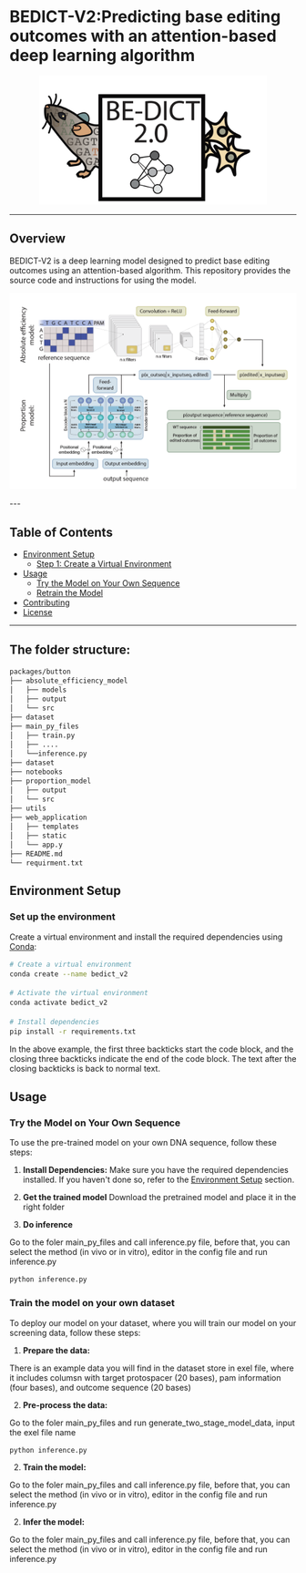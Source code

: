 
# BEDICT-V2:Predicting base editing outcomes with an attention-based deep learning algorithm

<p align="center">
  <img src="./web_application/static/logo.png" alt="Logo" width="400"/>
</p>

---

## Overview

BEDICT-V2 is a deep learning model designed to predict base editing outcomes using an attention-based algorithm. This repository provides the source code and instructions for using the model.
<p align="center">
  <img src="./web_application/static/model.png" alt="Logo" width="800"/>
</p>
---

## Table of Contents

- [Environment Setup](#environment-setup)
  - [Step 1: Create a Virtual Environment](#step-1-create-a-virtual-environment)
- [Usage](#usage)
  - [Try the Model on Your Own Sequence](#try-the-model-on-your-own-sequence)
  - [Retrain the Model](#retrain-the-model)
- [Contributing](#contributing)
- [License](#license)

---
## The folder structure:
```
packages/button
├── absolute_efficiency_model
│   ├── models
│   ├── output
│   └── src
├── dataset
├── main_py_files
│   ├── train.py
│   ├── ....
│   └──inference.py
├── dataset
├── notebooks
├── proportion_model
│   ├── output
│   └── src
├── utils
├── web_application
│   ├── templates
│   ├── static
│   └── app.y
├── README.md
└── requirment.txt
```

## Environment Setup

### Set up the environment

Create a virtual environment and install the required dependencies using [Conda](https://docs.conda.io/en/latest/):

```bash
# Create a virtual environment
conda create --name bedict_v2

# Activate the virtual environment
conda activate bedict_v2

# Install dependencies
pip install -r requirements.txt

```

In the above example, the first three backticks start the code block, and the closing three backticks indicate the end of the code block. The text after the closing backticks is back to normal text.
## Usage

### Try the Model on Your Own Sequence

To use the pre-trained model on your own DNA sequence, follow these steps:

1. **Install Dependencies:**
   Make sure you have the required dependencies installed. If you haven't done so, refer to the [Environment Setup](#environme:wq!nt-setup) section.

2. **Get the trained model**
   Download the pretrained model and place it in the right folder

3.  **Do inference**

Go to the foler main_py_files and call inference.py file, before that, you can select the method (in vivo or in vitro), editor in the config file and run inference.py
```bash
python inference.py
```

### Train the model on your own dataset

To deploy our model on your dataset, where you will train our model on your screening data, follow these steps:

1. **Prepare the data:**

There is an example data you will find in the dataset store in exel file, where it includes columsn with target protospacer (20 bases), pam information (four bases), and outcome sequence (20 bases)

2.  **Pre-process the data:**

Go to the foler main_py_files and run generate_two_stage_model_data, input the exel file name

```bash
python inference.py
```

2.  **Train the model:**

Go to the foler main_py_files and call inference.py file, before that, you can select the method (in vivo or in vitro), editor in the config file and run inference.py



2.  **Infer the model:**

Go to the foler main_py_files and call inference.py file, before that, you can select the method (in vivo or in vitro), editor in the config file and run inference.py